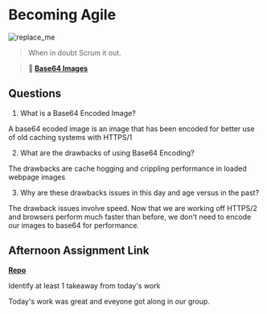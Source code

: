 # Becoming Agile

![replace_me](https://codeworks.blob.core.windows.net/public/assets/img/illustrations/placeholder.svg)

> When in doubt Scrum it out.

> **📖 [Base64 Images](https://codeworksacademy.com/fs-student-guide/resources/wk8-9/06-Base64)**

## Questions

1. What is a Base64 Encoded Image?

A base64 ecoded image is an image that has been encoded for better use of old caching systems with HTTPS/1

2. What are the drawbacks of using Base64 Encoding?

The drawbacks are cache hogging and crippling performance in loaded webpage images

3. Why are these drawbacks issues in this day and age versus in the past?

The drawback issues involve speed. Now that we are working off HTTPS/2 and browsers perform much faster than before, we don't need to encode our images to base64 for performance.

## Afternoon Assignment Link

**[Repo](https://github.com/havenfricke/<ASSIGNMENT_REPO>)**

Identify at least 1 takeaway from today's work

Today's work was great and eveyone got along in our group.
